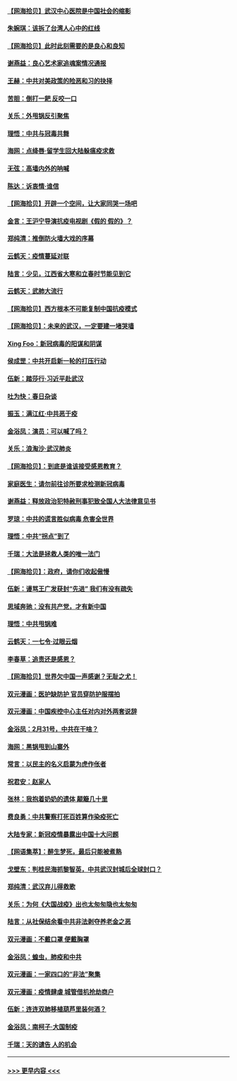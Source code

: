 #### [【网海拾贝】武汉中心医院是中国社会的缩影](../pages/nsc993/n11946574.md?t=03180602) 
#### [朱婉琪：该拆了台湾人心中的红线](../pages/nsc993/n11946959.md?t=03180602) 
#### [【网海拾贝】此时此刻需要的是良心和良知](../pages/nsc993/n11945471.md?t=03180602) 
#### [谢燕益：良心艺术家追魂案情况通报](../pages/nsc993/n11945327.md?t=03180602) 
#### [王赫：中共对美政策的险恶和习的抉择](../pages/nsc993/n11944942.md?t=03180602) 
#### [苦胆：倒打一耙 反咬一口](../pages/nsc993/n11944542.md?t=03180602) 
#### [关乐：外甩锅反引聚焦](../pages/nsc993/n11944211.md?t=03180602) 
#### [理悟：中共与冠毒共舞](../pages/nsc993/n11944197.md?t=03180602) 
#### [海网：点绛唇‧留学生回大陆躲瘟疫求救](../pages/nsc993/n11944043.md?t=03180602) 
#### [无弦：高墙内外的呐喊](../pages/nsc993/n11943684.md?t=03180602) 
#### [陈达：诉衷情·谁信](../pages/nsc993/n11942899.md?t=03180602) 
#### [【网海拾贝】开辟一个空间，让大家同哭一场吧](../pages/nsc993/n11942165.md?t=03180602) 
#### [金言：王沪宁导演抗疫电视剧《假的 假的》？](../pages/nsc993/n11941510.md?t=03180602) 
#### [郑纯清：推倒防火墙大戏的序幕](../pages/nsc993/n11940838.md?t=03180602) 
#### [云鹤天：疫情蔓延对联](../pages/nsc993/n11940579.md?t=03180602) 
#### [陆言：少见，江西省大寒和立春时节能见到它](../pages/nsc993/n11939983.md?t=03180602) 
#### [云鹤天：武肺大流行](../pages/nsc993/n11939902.md?t=03180602) 
#### [【网海拾贝】西方根本不可能复制中国抗疫模式](../pages/nsc993/n11939725.md?t=03180602) 
#### [【网海拾贝】：未来的武汉，一定要建一堵哭墙](../pages/nsc993/n11938684.md?t=03180602) 
#### [Xing Foo：新冠病毒的阳谋和阴谋](../pages/nsc993/n11936086.md?t=03180602) 
#### [侯成罡：中共开启新一轮的打压行动](../pages/nsc993/n11935730.md?t=03180602) 
#### [伍新：踏莎行‧习近平赴武汉](../pages/nsc993/n11935157.md?t=03180602) 
#### [吐为快：春日杂谈](../pages/nsc993/n11934776.md?t=03180602) 
#### [振玉：满江红‧中共恶于疫](../pages/nsc993/n11934647.md?t=03180602) 
#### [金浴凤：演员：可以喊了吗？](../pages/nsc993/n11934602.md?t=03180602) 
#### [关乐：浪淘沙·武汉肺炎](../pages/nsc993/n11931792.md?t=03180602) 
#### [【网海拾贝】：到底是谁该接受感恩教育？](../pages/nsc993/n11931552.md?t=03180602) 
#### [家庭医生：请勿前往诊所要求检测新冠病毒](../pages/nsc993/n11929190.md?t=03180602) 
#### [谢燕益：释放政治犯特赦刑事犯致全国人大法律意见书](../pages/nsc993/n11928978.md?t=03180602) 
#### [罗琼：中共的谎言胜似病毒 危害全世界](../pages/nsc993/n11922636.md?t=03180602) 
#### [理悟：中共“拐点”到了](../pages/nsc993/n11928496.md?t=03180602) 
#### [千瑞：大法是拯救人类的唯一法门](../pages/nsc993/n11927637.md?t=03180602) 
#### [【网海拾贝】：政府，请你们收起傲慢](../pages/nsc993/n11926932.md?t=03180602) 
#### [伍新：谩骂王广发获封“先进” 我们有没有疏失](../pages/nsc993/n11926101.md?t=03180602) 
#### [思域奔驰：没有共产党，才有新中国](../pages/nsc993/n11926058.md?t=03180602) 
#### [理悟：中共甩锅难](../pages/nsc993/n11925355.md?t=03180602) 
#### [云鹤天：一七令·过眼云烟](../pages/nsc993/n11925284.md?t=03180602) 
#### [李春草：追责还是感恩？](../pages/nsc993/n11925274.md?t=03180602) 
#### [【网海拾贝】世界欠中国一声感谢？无耻之尤！](../pages/nsc993/n11925239.md?t=03180602) 
#### [双元漫画：医护缺防护 官员穿防护服摆拍](../pages/nsc993/n11923899.md?t=03180602) 
#### [双元漫画：中国疾控中心主任对内对外两套说辞](../pages/nsc993/n11921994.md?t=03180602) 
#### [金浴凤：2月31号，中共在干啥？](../pages/nsc993/n11922706.md?t=03180602) 
#### [海网：黑锅甩到山寨外](../pages/nsc993/n11922688.md?t=03180602) 
#### [常言：以民主的名义启蒙为虎作伥者](../pages/nsc993/n11922217.md?t=03180602) 
#### [祝君安：赵家人](../pages/nsc993/n11922209.md?t=03180602) 
#### [张林：我抱着奶奶的遗体 颠簸几十里](../pages/nsc993/n11920945.md?t=03180602) 
#### [费良勇：中共警察打死百姓算作染疫死亡](../pages/nsc993/n11919264.md?t=03180602) 
#### [大陆专家：新冠疫情暴露出中国十大问题](../pages/nsc993/n11919187.md?t=03180602) 
#### [【网语集萃】：醉生梦死，最后只能被煮熟](../pages/nsc993/n11918994.md?t=03180602) 
#### [戈壁东：判桂民海抓黎智英，中共武汉封城后全球封口？](../pages/nsc993/n11917982.md?t=03180602) 
#### [郑纯清：武汉弃儿得救歌](../pages/nsc993/n11917881.md?t=03180602) 
#### [关乐：为何《大国战疫》出也太匆匆隐也太匆匆](../pages/nsc993/n11917792.md?t=03180602) 
#### [陆言：从社保结余看中共非法剥夺养老金之恶](../pages/nsc993/n11917084.md?t=03180602) 
#### [双元漫画：不戴口罩 便戴胸罩](../pages/nsc993/n11916447.md?t=03180602) 
#### [金浴凤：蝗虫，肺疫和中共](../pages/nsc993/n11916904.md?t=03180602) 
#### [双元漫画：一家四口的“非法”聚集](../pages/nsc993/n11916378.md?t=03180602) 
#### [双元漫画：疫情肆虐 城管借机抢劫商户](../pages/nsc993/n11916310.md?t=03180602) 
#### [伍新：连连双肺移植葫芦里装何酒？](../pages/nsc993/n11913667.md?t=03180602) 
#### [金浴凤：南柯子·大国制疫](../pages/nsc993/n11913657.md?t=03180602) 
#### [千瑞：天的谴告  人的机会](../pages/nsc993/n11913309.md?t=03180602) 

----
#### [ >>> 更早内容 <<< ](../indexes/nsc993-earlier.md)
